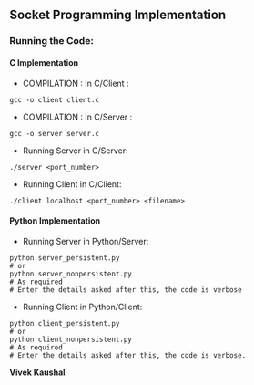 ## Socket Programming Implementation

### Running the Code:

#### C Implementation
- COMPILATION : In C/Client :
```
gcc -o client client.c
```
- COMPILATION : 	In C/Server :
```
gcc -o server server.c
```
- Running Server in C/Server:
```
./server <port_number>
```
- Running Client in C/Client:
```
./client localhost <port_number> <filename>
```

#### Python Implementation

- Running Server in Python/Server:
```
python server_persistent.py
# or
python server_nonpersistent.py
# As required
# Enter the details asked after this, the code is verbose
```
- Running Client in Python/Client:
```
python client_persistent.py
# or
python client_nonpersistent.py
# As required
# Enter the details asked after this, the code is verbose.
```

**Vivek Kaushal**